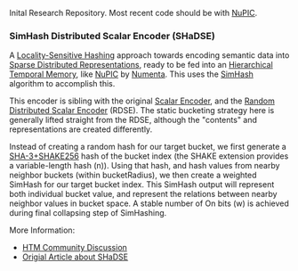 Inital Research Repository. Most recent code should be with [NuPIC][nupic].


### SimHash Distributed Scalar Encoder (SHaDSE)

A [Locality-Sensitive Hashing][lsh] approach towards encoding semantic data
into [Sparse Distributed Representations][sdr], ready to be fed into an
[Hierarchical Temporal Memory][htm], like [NuPIC][nupic] by
[Numenta][numenta]. This uses the [SimHash][simhash] algorithm to accomplish
this.

This encoder is sibling with the original [Scalar Encoder][scalar], and the
[Random Distributed Scalar Encoder][rdse] (RDSE). The static bucketing
strategy here is generally lifted straight from the RDSE, although the
"contents" and representations are created differently.

Instead of creating a random hash for our target bucket, we first generate a
[SHA-3+SHAKE256][sha3] hash of the bucket index (the SHAKE extension provides
a variable-length hash (n)). Using that hash, and hash values from nearby
neighbor buckets (within bucketRadius), we then create a weighted SimHash for
our target bucket index. This SimHash output will represent both individual
bucket value, and represent the relations between nearby neighbor values in
bucket space. A stable number of On bits (w) is achieved during final
collapsing step of SimHashing.

More Information:
* [HTM Community Discussion][disc]
* [Origial Article about SHaDSE][perma]


[disc]: https://discourse.numenta.org/t/new-simhash-distributed-scalar-encoder-shadse/5860
[htm]: https://numenta.com/machine-intelligence-technology/
[lsh]: https://en.wikipedia.org/wiki/Locality-sensitive_hashing
[numenta]: https://numenta.com
[nupic]: https://github.com/numenta/nupic
[perma]: http://www.luxrota.com/articles/2019/04/18/simhash-distributed-scalar-encoder-for-htm.html
[rdse]: https://github.com/numenta/nupic/blob/master/src/nupic/encoders/random_distributed_scalar.py
[scalar]: https://github.com/numenta/nupic/blob/master/src/nupic/encoders/scalar.py
[sdr]: https://numenta.com/neuroscience-research/sparse-distributed-representations/
[sha3]: https://en.wikipedia.org/wiki/SHA-3
[simhash]: https://en.wikipedia.org/wiki/SimHash

